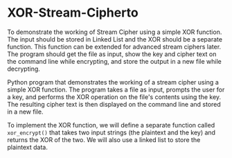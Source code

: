 # XOR-Stream-Cipherto

 To demonstrate the working of Stream Cipher using a simple XOR function. The input should be stored in Linked List and the XOR should be a separate function. This function can be extended for advanced stream ciphers later. The program should get the file as input, show the key and cipher text on the command line while encrypting, and store the output in a new file while decrypting.

Python program that demonstrates the working of a stream cipher using a simple XOR function. The program takes a file as input, prompts the user for a key, and performs the XOR operation on the file's contents using the key. The resulting cipher text is then displayed on the command line and stored in a new file.

 To implement the XOR function, we will define a separate function called `xor_encrypt()` that takes two input strings (the plaintext and the key) and returns the XOR of the two. We will also use a linked list to store the plaintext data.
